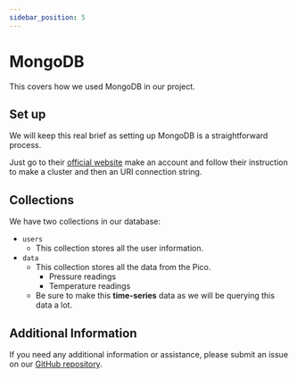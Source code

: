 ```yaml
---
sidebar_position: 5
---
```


# MongoDB

This covers how we used MongoDB in our project.

## Set up

We will keep this real brief as setting up MongoDB is a straightforward process.

Just go to their [official website](https://www.mongodb.com/) make an account and follow their instruction to make a cluster and then an URI connection string.

## Collections

We have two collections in our database:
  - `users`
    - This collection stores all the user information.
  - `data`
    - This collection stores all the data from the Pico.
      - Pressure readings
      - Temperature readings
    - Be sure to make this **time-series** data as we will be querying this data a lot.

## Additional Information

If you need any additional information or assistance, please submit an issue on our [GitHub repository](https://github.com/SafeStepCSU/SafeStep/issues).

